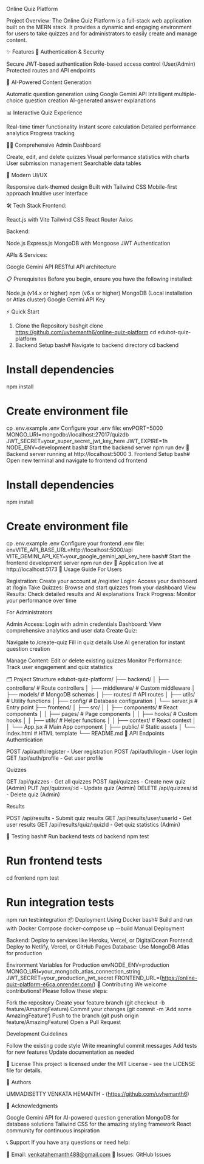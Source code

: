 Online Quiz Platform

Project Overview:
The Online Quiz Platform is a full-stack web application built on the MERN stack. It provides a dynamic and engaging environment for users to take quizzes and for administrators to easily create and manage content.

✨ Features
🔐 Authentication & Security

Secure JWT-based authentication
Role-based access control (User/Admin)
Protected routes and API endpoints

🤖 AI-Powered Content Generation

Automatic question generation using Google Gemini API
Intelligent multiple-choice question creation
AI-generated answer explanations

📊 Interactive Quiz Experience

Real-time timer functionality
Instant score calculation
Detailed performance analytics
Progress tracking

👨‍💼 Comprehensive Admin Dashboard

Create, edit, and delete quizzes
Visual performance statistics with charts
User submission management
Searchable data tables

📱 Modern UI/UX

Responsive dark-themed design
Built with Tailwind CSS
Mobile-first approach
Intuitive user interface

🛠️ Tech Stack
Frontend:

React.js with Vite
Tailwind CSS
React Router
Axios

Backend:

Node.js
Express.js
MongoDB with Mongoose
JWT Authentication

APIs & Services:

Google Gemini API
RESTful API architecture

📋 Prerequisites
Before you begin, ensure you have the following installed:

Node.js (v14.x or higher)
npm (v6.x or higher)
MongoDB (Local installation or Atlas cluster)
Google Gemini API Key

⚡ Quick Start
1. Clone the Repository
bashgit clone https://github.com/uvhemanth6/online-quiz-platform
cd edubot-quiz-platform
2. Backend Setup
bash# Navigate to backend directory
cd backend

# Install dependencies
npm install

# Create environment file
cp .env.example .env
Configure your .env file:
envPORT=5000
MONGO_URI=mongodb://localhost:27017/quizdb
JWT_SECRET=your_super_secret_jwt_key_here
JWT_EXPIRE=1h
NODE_ENV=development
bash# Start the backend server
npm run dev
🚀 Backend server running at http://localhost:5000
3. Frontend Setup
bash# Open new terminal and navigate to frontend
cd frontend

# Install dependencies
npm install

# Create environment file
cp .env.example .env
Configure your frontend .env file:
envVITE_API_BASE_URL=http://localhost:5000/api
VITE_GEMINI_API_KEY=your_google_gemini_api_key_here
bash# Start the frontend development server
npm run dev
🎉 Application live at http://localhost:5173
📖 Usage Guide
For Users

Registration: Create your account at /register
Login: Access your dashboard at /login
Take Quizzes: Browse and start quizzes from your dashboard
View Results: Check detailed results and AI explanations
Track Progress: Monitor your performance over time

For Administrators

Admin Access: Login with admin credentials
Dashboard: View comprehensive analytics and user data
Create Quiz:

Navigate to /create-quiz
Fill in quiz details
Use AI generation for instant question creation


Manage Content: Edit or delete existing quizzes
Monitor Performance: Track user engagement and quiz statistics

🗂️ Project Structure
edubot-quiz-platform/
├── backend/
│   ├── controllers/          # Route controllers
│   ├── middleware/          # Custom middleware
│   ├── models/              # MongoDB schemas
│   ├── routes/              # API routes
│   ├── utils/               # Utility functions
│   ├── config/              # Database configuration
│   └── server.js            # Entry point
├── frontend/
│   ├── src/
│   │   ├── components/      # React components
│   │   ├── pages/           # Page components
│   │   ├── hooks/           # Custom hooks
│   │   ├── utils/           # Helper functions
│   │   ├── context/         # React context
│   │   └── App.jsx          # Main App component
│   ├── public/              # Static assets
│   └── index.html           # HTML template
└── README.md
🔧 API Endpoints
Authentication

POST /api/auth/register - User registration
POST /api/auth/login - User login
GET /api/auth/profile - Get user profile

Quizzes

GET /api/quizzes - Get all quizzes
POST /api/quizzes - Create new quiz (Admin)
PUT /api/quizzes/:id - Update quiz (Admin)
DELETE /api/quizzes/:id - Delete quiz (Admin)

Results

POST /api/results - Submit quiz results
GET /api/results/user/:userId - Get user results
GET /api/results/quiz/:quizId - Get quiz statistics (Admin)

🧪 Testing
bash# Run backend tests
cd backend
npm test

# Run frontend tests
cd frontend
npm test

# Run integration tests
npm run test:integration
📦 Deployment
Using Docker
bash# Build and run with Docker Compose
docker-compose up --build
Manual Deployment

Backend: Deploy to services like Heroku, Vercel, or DigitalOcean
Frontend: Deploy to Netlify, Vercel, or GitHub Pages
Database: Use MongoDB Atlas for production

Environment Variables for Production
envNODE_ENV=production
MONGO_URI=your_mongodb_atlas_connection_string
JWT_SECRET=your_production_jwt_secret
FRONTEND_URL=(https://online-quiz-platform-e6ca.onrender.com/)
🤝 Contributing
We welcome contributions! Please follow these steps:

Fork the repository
Create your feature branch (git checkout -b feature/AmazingFeature)
Commit your changes (git commit -m 'Add some AmazingFeature')
Push to the branch (git push origin feature/AmazingFeature)
Open a Pull Request

Development Guidelines

Follow the existing code style
Write meaningful commit messages
Add tests for new features
Update documentation as needed

📄 License
This project is licensed under the MIT License - see the LICENSE file for details.

👥 Authors

UMMADISETTY VENKATA HEMANTH  - (https://github.com/uvhemanth6)

🙏 Acknowledgments

Google Gemini API for AI-powered question generation
MongoDB for database solutions
Tailwind CSS for the amazing styling framework
React community for continuous inspiration

📞 Support
If you have any questions or need help:

📧 Email: venkatahemanth488@gmail.com
🐛 Issues: GitHub Issues
